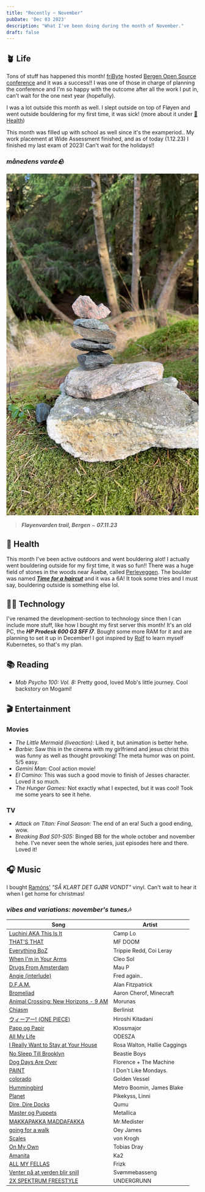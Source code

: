 ```yaml
---
title: "Recently ~ November"
pubDate: 'Dec 03 2023'
description: "What I've been doing during the month of November."
draft: false
---
```

## 🪴 Life

Tons of stuff has happened this month! [friByte](https://fribyte.no) hosted [Bergen Open Source conference](https://boskonf.no) and it was a success!! I was one of those in charge of planning the conference and I'm so happy with the outcome after all the work I put in, can't wait for the one next year (hopefully).

I was a lot outside this month as well. I slept outside on top of Fløyen and went outside bouldering for my first time, it was sick! (more about it under [💪 Health](#💪-health))

This month was filled up with school as well since it's the examperiod.. My work placement at Wide Assessment finished, and as of today (1.12.23) I finished my last exam of 2023! Can't wait for the holidays!!

### _månedens varde🪨_

![varde071123](../../static/img/varder/varde071123.jpg)

> ***Fløyenvarden trail, Bergen*** ~ ***07.11.23***

## 💪 Health

This month I've been active outdoors and went bouldering alot! I actually went bouldering outside for my first time, it was so fun!! There was a huge field of stones in the woods near Åsebø, called [Perleveggen](https://buldring.bergen-klatreklubb.no/sector/3526). The boulder was named [***Time for a haircut***](https://buldring.bergen-klatreklubb.no/problem/16336) and it was a 6A! It took some tries and I must say, bouldering outside is something else lol.

## 👨‍💻 Technology

I've renamed the development-section to  technology since then I can include more stuff, like how I bought my first server this month! It's an old PC, the ***HP Prodesk 600 G3 SFF I7***. Bought some more RAM for it and are planning to set it up in December! I got inspired by [Rolf](https://github.com/polsevev) to learn myself Kubernetes, so that's my plan. 

## 📚 Reading

- *Mob Psycho 100: Vol. 8:* Pretty good, loved Mob's little journey. Cool backstory on Mogami!

## 🎬 Entertainment

### Movies

- *The Little Mermaid (liveaction):* Liked it, but animation is better hehe.
- *Barbie:* Saw this in the cinema with my girlfriend and jesus christ this was funny as well as thought provoking! The meta humor was on point. 5/5 easy.
- *Gemini Man:* Cool action movie! 
- *El Camino:* This was such a good movie to finish of Jesses character. Loved it so much.
- *The Hunger Games:* Not exactly what I expected, but it was cool! Took me some years to see it hehe.

### TV

- *Attack on Titan: Final Season:* The end of an era! Such a good ending, wow.
- *Breaking Bad S01-S05:* Binged BB for the whole october and november hehe. I've never seen the whole series, just episodes here and there. Loved it!

## 🎧 Music

I bought [Ramóns'](https://open.spotify.com/artist/5r6ViSL3nacDRVBtnXlixL) *"SÅ KLART DET GJØR VONDT"* vinyl. Can't wait to hear it when I get home for christmas!

### _vibes and variations: november's tunes🎶_

| Song | Artist |
| ---- | ------ |
| [Luchini AKA This Is It](https://open.spotify.com/track/20DcrlNK0NcRknbX4wcEO4?si=d79f299ff6284005) | Camp Lo |
| [THAT'S THAT](https://open.spotify.com/track/0I9glwqb1UBvb4nhj9dIbk?si=338e37251f6c4918) | MF DOOM |
| [Everything BoZ](https://open.spotify.com/track/1WnKJJKMtnmPdvFGOxcRVZ?si=31b6ec02516f4775) | Trippie Redd, Coi Leray |
| [When I'm in Your Arms](https://open.spotify.com/track/47s5hKfwGXliAAB8wKMiNo?si=3e66f58cacdf4e71) | Cleo Sol |
| [Drugs From Amsterdam](https://open.spotify.com/track/1uXPu4aSDFPLzyNcH6ASD4?si=6215c304e1404b78) | Mau P |
| [Angie (interlude)](https://open.spotify.com/track/6fqDgShIxOmfh9eIJwUE7K?si=b8d99f6da5f647f2) | Fred again.. |
| [D.F.A.M.](https://open.spotify.com/track/1fRiE2xw55PTKNpPk5c1gC?si=421204fab06545c0) | Alan Fitzpatrick |
| [Bromeliad](https://open.spotify.com/track/0MovR332DWcrStqsU1TdUQ?si=c17c74d9ac2f4500) | Aaron Cherof, Minecraft |
| [Animal Crossing: New Horizons - 9 AM](https://open.spotify.com/track/7vcWEKxDf2grG0FSvPA3G1?si=0432eab78a124ac6) | Morunas |
| [Chiasm](https://open.spotify.com/track/6PiBwzjVr7SjoOwiGFrvEg?si=876a6707a1874af0) | Berlinist |
| [ウィーアー! (ONE PIECE)](https://open.spotify.com/track/42esJ6BgSoV1DS3Onns03h?si=b155e3b70df2455f) | Hiroshi Kitadani |
| [Papp og Papir](https://open.spotify.com/track/3jl0QM7BfLvifPdb2bbelw?si=042bfed13ac8489d) | Klossmajor |
| [All My Life](https://open.spotify.com/track/6txjv1bYloEaQ65SainV1Y?si=142febb25fef49f4) | ODESZA |
| [I Really Want to Stay at Your House](https://open.spotify.com/track/7mykoq6R3BArsSpNDjFQTm?si=e8c5131d965547fd) | Rosa Walton, Hallie Caggings |
| [No Sleep Till Brooklyn](https://open.spotify.com/track/5qxChyzKLEyoPJ5qGrdurN?si=ba3700db701648fd) | Beastie Boys |
| [Dog Days Are Over](https://open.spotify.com/track/456WNXWhDwYOSf5SpTuqxd?si=0f92f1fe60a64908) | Florence + The Machine |
| [PAINT](https://open.spotify.com/track/0n099xB2P5c2ZLDazd3dgr?si=0f804917240f4460) | I Don't Like Mondays. |
| [colorado](https://open.spotify.com/track/6ZCtYQIOP0oOnya7pLCn36?si=521dea4df8ec4253) | Golden Vessel |
| [Hummingbird](https://open.spotify.com/track/6HexNTb392JS071DoTGo0y?si=f2fed935afa24d56) | Metro Boomin, James Blake |
| [Planet](https://open.spotify.com/track/5CaxBBVrb6vuUAK1xNnmK5?si=22a0f8601f5141bd) | Pikekyss, Linni |
| [Dire, Dire Docks](https://open.spotify.com/track/0ECr5PWnUZY1WsnE2zS5RX?si=fa6524fcea004b0e) | Qumu |
| [Master og Puppets](https://open.spotify.com/track/799XxzSlWNYkuWJxUbuGnF?si=b4447b4b4db74862) | Metallica |
| [MAKKAPAKKA MADDAFAKKA](https://open.spotify.com/track/4R6AN6aaI7SQ84sKhqF23Z?si=11631b294bf243b7) | Mr.Medister |
| [going for a walk](https://open.spotify.com/track/03hZkcjV6q1QbgyYua2cc4?si=752325f265884462) | Oey James |
| [Scales](https://open.spotify.com/track/6QlewPw4Pu6bDGBYV6IhkD?si=42133160a2584700) | von Krogh |
| [On My Own](https://open.spotify.com/track/6p5gfF0VxadWM9elzdlvG6?si=0ef41d5be3c6413a) | Tobias Dray |
| [Amanita](https://open.spotify.com/track/6CEI5wfel2sAMqVn6naXSO?si=3bdf5ccf00b14170) | Ka2 |
| [ALL MY FELLAS](https://open.spotify.com/track/1ckhUtD8nBH2ShPlU8w2nU?si=a87bf22774894ec0) | Frizk |
| [Venter på at verden blir snill](https://open.spotify.com/track/64i4K7fhmCtTdoVFEGI4Hg?si=6e72e0fb41e34c41) | Svømmebasseng |
| [2X SPEKTRUM FREESTYLE](https://open.spotify.com/track/4c5BsYDauVKFJuV4njPnvI?si=83db755730c04e2d) | UNDERGRUNN |